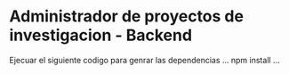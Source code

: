 # Administrador de proyectos de investigacion - Backend
Ejecuar el siguiente codigo para genrar las dependencias
...
npm install
...